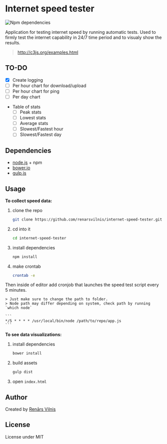 # Internet speed tester
![Npm dependencies](https://david-dm.org/renarsvilnis/internet-speed-tester.svg)

Application for testing internet speed by running automatic tests.
Used to firmly test the internet capability in 24/7 time period and to visualy show the results.

> http://c3js.org/examples.html

## TO-DO
- [x] Create logging
- [ ] Per hour chart for download/upload
- [ ] Per hour chart for ping
- [ ] Per day chart
- Table of stats
    - [ ] Peak stats
    - [ ] Lowest stats
    - [ ] Average stats
    - [ ] Slowest/Fastest hour
    - [ ] Slowest/Fastest day

## Dependencies
- [node.js](http://nodejs.org/) + npm
- [bower.io](http://bower.io/)
- [gulp.js](http://gulpjs.com/)

## Usage
__To collect speed data:__

1. clone the repo
    ```bash
    git clone https://github.com/renarsvilnis/internet-speed-tester.git
    ```

2. cd into it
    ```bash
    cd internet-speed-tester
    ```

3. install dependencies
    ```bash
    npm install
    ```

4. make crontab
    ```bash
    crontab -e
    ```
Then inside of editor add cronjob that launches the speed test script every 5 minutes.

    > Just make sure to change the path to folder.
    > Node path may differ depending on system, check path by running `which node`

    ```
    */5 * * * * /usr/local/bin/node /path/to/repo/app.js
    ```


__To see data visualizations:__

1. install dependencies
    ```bash
    bower install
    ```

2. build assets
    ```bash
    gulp dist
    ```

3. open `index.html`

## Author
Created by [Renārs Vilnis](https://twitter.com/RenarsVilnis)

## License
License under MIT
